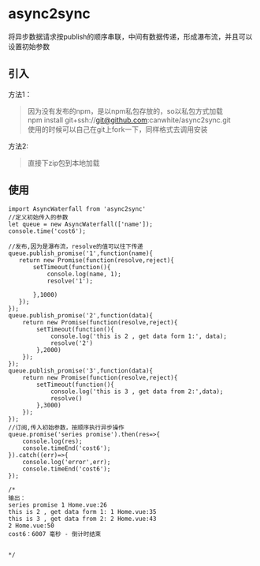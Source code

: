 # async2sync
将异步数据请求按publish的顺序串联，中间有数据传递，形成瀑布流，并且可以设置初始参数

## 引入
方法1：
>因为没有发布的npm，是以npm私包存放的，so以私包方式加载  
>npm install git+ssh://git@github.com:canwhite/async2sync.git   
>使用的时候可以自己在git上fork一下，同样格式去调用安装    

方法2:  
>直接下zip包到本地加载
## 使用
```
import AsyncWaterfall from 'async2sync'
//定义初始传入的参数
let queue = new AsyncWaterfall(['name']);
console.time('cost6');

//发布,因为是瀑布流，resolve的值可以往下传递
queue.publish_promise('1',function(name){
   return new Promise(function(resolve,reject){
       setTimeout(function(){
           console.log(name, 1);
           resolve('1');
 
       },1000)
   });
});
queue.publish_promise('2',function(data){
    return new Promise(function(resolve,reject){
        setTimeout(function(){
            console.log('this is 2 , get data form 1:', data);
            resolve('2')
        },2000)
    });
});
queue.publish_promise('3',function(data){
    return new Promise(function(resolve,reject){
        setTimeout(function(){
            console.log('this is 3 , get data from 2:',data);
            resolve()
        },3000)
    });
});
//订阅,传入初始参数，按顺序执行异步操作
queue.promise('series promise').then(res=>{
    console.log(res);
    console.timeEnd('cost6');
}).catch((err)=>{
    console.log('error',err);
    console.timeEnd('cost6');
});

/*
输出：
series promise 1 Home.vue:26
this is 2 , get data form 1: 1 Home.vue:35
this is 3 , get data from 2: 2 Home.vue:43
2 Home.vue:50
cost6：6007 毫秒 - 倒计时结束


*/


```
